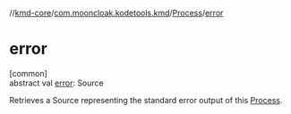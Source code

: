 //[kmd-core](../../../index.md)/[com.mooncloak.kodetools.kmd](../index.md)/[Process](index.md)/[error](error.md)

# error

[common]\
abstract val [error](error.md): Source

Retrieves a Source representing the standard error output of this [Process](index.md).
